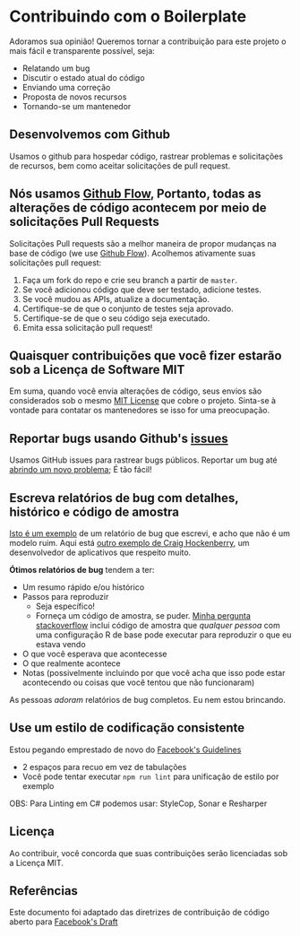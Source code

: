 # Contribuindo com o Boilerplate
Adoramos sua opinião! Queremos tornar a contribuição para este projeto o mais fácil e transparente possível, seja:

- Relatando um bug
- Discutir o estado atual do código
- Enviando uma correção
- Proposta de novos recursos
- Tornando-se um mantenedor

## Desenvolvemos com Github
Usamos o github para hospedar código, rastrear problemas e solicitações de recursos, bem como aceitar solicitações de pull request.

## Nós usamos [Github Flow](https://guides.github.com/introduction/flow/index.html), Portanto, todas as alterações de código acontecem por meio de solicitações Pull Requests
Solicitações Pull requests são a melhor maneira de propor mudanças na base de código (we use [Github Flow](https://guides.github.com/introduction/flow/index.html)). Acolhemos ativamente suas solicitações pull request:

1. Faça um fork do repo e crie seu branch a partir de `master`.
2. Se você adicionou código que deve ser testado, adicione testes.
3. Se você mudou as APIs, atualize a documentação.
4. Certifique-se de que o conjunto de testes seja aprovado.
5. Certifique-se de que o seu código seja executado.
6. Emita essa solicitação pull request!

## Quaisquer contribuições que você fizer estarão sob a Licença de Software MIT
Em suma, quando você envia alterações de código, seus envios são considerados sob o mesmo [MIT License](http://choosealicense.com/licenses/mit/) que cobre o projeto. Sinta-se à vontade para contatar os mantenedores se isso for uma preocupação.

## Reportar bugs usando Github's [issues](https://github.com/marcialwushu/NETCoreAPIBoilerplate/issues)
Usamos GitHub issues para rastrear bugs públicos. Reportar um bug até [abrindo um novo problema](); É tão fácil!

## Escreva relatórios de bug com detalhes, histórico e código de amostra
[Isto é um exemplo](http://stackoverflow.com/q/12488905/180626) de um relatório de bug que escrevi, e acho que não é um modelo ruim. Aqui está [outro exemplo de Craig Hockenberry](http://www.openradar.me/11905408), um desenvolvedor de aplicativos que respeito muito.

**Ótimos relatórios de bug** tendem a ter:

- Um resumo rápido e/ou histórico
- Passos para reproduzir
  - Seja específico!
  - Forneça um código de amostra, se puder. [Minha pergunta stackoverflow](http://stackoverflow.com/q/12488905/180626) inclui código de amostra que *qualquer pessoa* com uma configuração R de base pode executar para reproduzir o que eu estava vendo
- O que você esperava que acontecesse
- O que realmente acontece
- Notas (possivelmente incluindo por que você acha que isso pode estar acontecendo ou coisas que você tentou que não funcionaram)

As pessoas *adoram* relatórios de bug completos. Eu nem estou brincando.

## Use um estilo de codificação consistente
Estou pegando emprestado de novo do [Facebook's Guidelines](https://github.com/facebook/draft-js/blob/a9316a723f9e918afde44dea68b5f9f39b7d9b00/CONTRIBUTING.md)

* 2 espaços para recuo em vez de tabulações
* Você pode tentar executar `npm run lint` para unificação de estilo por exemplo 

OBS: Para Linting em C# podemos usar: StyleCop, Sonar e Resharper

## Licença
Ao contribuir, você concorda que suas contribuições serão licenciadas sob a Licença MIT.

## Referências
Este documento foi adaptado das diretrizes de contribuição de código aberto para [Facebook's Draft](https://github.com/facebook/draft-js/blob/a9316a723f9e918afde44dea68b5f9f39b7d9b00/CONTRIBUTING.md)
